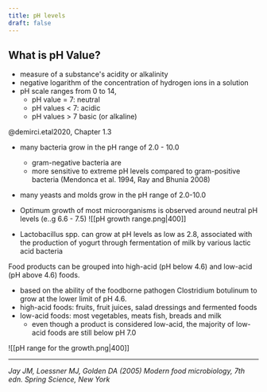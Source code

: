 ```yaml
---
title: pH levels
draft: false
---
```


## What is pH Value?
- measure of a substance's acidity or alkalinity
- negative logarithm of the concentration of hydrogen ions in a solution
- pH scale ranges from 0 to 14, 
	- pH value = 7: neutral
	- pH values < 7: acidic
	- pH values > 7 basic (or alkaline)

@demirci.etal2020, Chapter 1.3
- many bacteria grow in the pH range of 2.0 - 10.0
	- gram-negative bacteria are
	- more sensitive to extreme pH levels compared to gram-positive bacteria (Mendonca et al. 1994, Ray and Bhunia 2008)  
- many yeasts and molds grow in the pH range of 2.0-10.0
- Optimum growth of most microorganisms is observed around neutral pH levels (e..g 6.6 - 7.5)
![[pH growth range.png|400]]

- Lactobacillus spp. can grow at pH levels as low as 2.8, associated with the production of yogurt through fermentation of milk by various lactic acid bacteria

Food products can be grouped into high-acid (pH below 4.6) and low-acid (pH above 4.6) foods. 
- based on the ability of the foodborne pathogen Clostridium botulinum to grow at the lower limit of pH 4.6.
- high-acid foods: fruits, fruit juices, salad dressings and fermented foods
- low-acid foods: most vegetables, meats fish, breads and milk 
	- even though a product is considered low-acid, the majority of low-acid foods are still below pH 7.0

![[pH range for the growth.png|400]]
___
*Jay JM, Loessner MJ, Golden DA (2005) Modern food microbiology, 7th edn. Spring Science, New York*